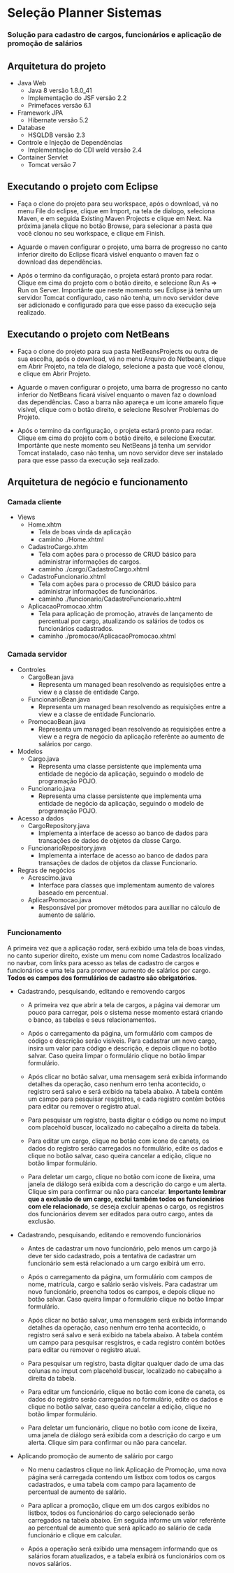 # Seleção Planner Sistemas
### Solução para cadastro de cargos, funcionários e aplicação de promoção de salários 

## Arquitetura do projeto
* Java Web 
  * Java 8 versão 1.8.0_41 
  * Implementação do JSF versão 2.2
  * Primefaces versão 6.1
* Framework JPA
  * Hibernate versão 5.2
* Database
  * HSQLDB versão 2.3
* Controle e Injeção de Dependências
  * Implementação do CDI weld versão 2.4
* Container Servlet
  * Tomcat versão 7

## Executando o projeto com Eclipse

* Faça o clone do projeto para seu workspace, após o download, vá no menu File do eclipse, clique em Import, na tela
de dialogo, seleciona Maven, e em seguida Existing Maven Projects e clique em Next. Na próxima janela clique no botão Browse,
para selecionar a pasta que você clonou no seu workspace, e clique em Finish.

* Aguarde o maven configurar o projeto, uma barra de progresso no canto inferior direito do Eclipse ficará visível enquanto
o maven faz o download das dependências.

* Após o termino da configuração, o projeta estará pronto para rodar. Clique em cima do projeto com o botão direito, e selecione Run As =>
Run on Server. Importânte que neste momento seu Eclipse já tenha um servidor Tomcat configurado, caso não tenha, um novo servidor deve ser
adicionado e configurado para que esse passo da execução seja realizado.

## Executando o projeto com NetBeans

* Faça o clone do projeto para sua pasta NetBeansProjects ou outra de sua escolha, após o download, vá no menu Arquivo do Netbeans, 
clique em Abrir Projeto, na tela de dialogo, selecione a pasta que você clonou, e clique em Abrir Projeto.

* Aguarde o maven configurar o projeto, uma barra de progresso no canto inferior do NetBeans ficará visível enquanto
o maven faz o download das dependências. Caso a barra não apareça e um icone amarelo fique visível, clique com o botão
direito, e selecione Resolver Problemas do Projeto.

* Após o termino da configuração, o projeta estará pronto para rodar. Clique em cima do projeto com o botão direito, e selecione Executar. Importânte que neste momento seu NetBeans já tenha um servidor Tomcat instalado, caso não tenha, um novo servidor deve ser
instalado para que esse passo da execução seja realizado.

## Arquitetura de negócio e funcionamento

### Camada cliente
* Views
  * Home.xhtm
    - Tela de boas vinda da aplicação
    - caminho ./Home.xhtml
  * CadastroCargo.xhtm
    - Tela com ações para o processo de CRUD básico para administrar informações de cargos.
    - caminho ./cargo/CadastroCargo.xhtml
  * CadastroFuncionario.xhtml
    - Tela com ações para o processo de CRUD básico para administrar informações de funcionários.
    - caminho ./funcionario/CadastroFuncionario.xhtml
  * AplicacaoPromocao.xhtm
    - Tela para aplicação de promoção, através de lançamento de percentual por cargo,
  	 atualizando os salários de todos os funcionários cadastrados.
    - caminho ./promocao/AplicacaoPromocao.xhtml
### Camada servidor
* Controles
  * CargoBean.java
    - Representa um managed bean resolvendo as requisições entre a view e a classe de entidade
 Cargo.
  * FuncionarioBean.java
    - Representa um managed bean resolvendo as requisições entre a view e a classe de entidade
Funcionario.
  * PromocaoBean.java
    - Representa um managed bean resolvendo as requisições entre a view e a regra de negócio
 da aplicação referênte ao aumento de salários por cargo.
* Modelos
  * Cargo.java
    - Representa uma classe persistente que implementa uma entidade de negócio da aplicação,
 seguindo o modelo de programação POJO.
  * Funcionario.java
    - Representa uma classe persistente que implementa uma entidade de negócio da aplicação,
 seguindo o modelo de programação POJO.
* Acesso a dados
  * CargoRepository.java
    - Implementa a interface de acesso ao banco de dados para transações de dados de objetos da classe
 Cargo.
  * FuncionarioRepository.java
    - Implementa a interface de acesso ao banco de dados para transações de dados de objetos da classe
 Funcionario.
* Regras de negócios
  * Acrescimo.java
    - Interface para classes que implementam aumento de valores baseado em percentual.
  * AplicarPromocao.java
    - Responsável por promover métodos para auxiliar no cálculo de aumento de salário.
### Funcionamento

A primeira vez que a aplicação rodar, será exibido uma tela de boas vindas, no canto superior direito, existe um menu com
nome Cadastros localizado no navbar, com links para acesso as telas de cadastro de cargos e funcionários e uma tela para promover aumento de salários por cargo. **Todos os campos dos formulários de cadastro são obrigatórios.** 

* Cadastrando, pesquisando, editando e removendo cargos
  * A primeira vez que abrir a tela de cargos, a página vai demorar um pouco para carregar, pois o sistema nesse momento
  estará criando o banco, as tabelas e seus relacionamentos.
  
  * Após o carregamento da página, um formulário com campos de código e descrição serão visíveis. Para cadastrar um novo cargo,
  insira um valor para código e descrição, e depois clique no botão salvar. Caso queira limpar o formulário clique no botão limpar formulário.
  
  * Após clicar no botão salvar, uma mensagem será exibida informando detalhes da operação, caso nenhum erro tenha acontecido, o registro será salvo e será exibido na tabela abaixo. A tabela contém um campo para pesquisar resgistros, e cada registro contém
  botões para editar ou remover o registro atual.
  
  * Para pesquisar um registro, basta digitar o código ou nome no imput com placehold buscar, localizado no cabeçalho a direita da tabela.  
  
  * Para editar um cargo, clique no botão com icone de caneta, os dados do registro serão carregados no formulário, edite
  os dados e clique no botão salvar, caso queira cancelar a edição, clique no botão limpar formulário.
  
  * Para deletar um cargo, clique no botão com icone de lixeira, uma janela de diálogo será exibida com a descrição do cargo e um alerta. Clique sim para confirmar ou não para cancelar. **Importante lembrar que a exclusão de um cargo, exclui também todos os funcionários com ele relacionado**, se deseja excluir apenas o cargo, os registros dos funcionários devem ser editados para outro cargo, antes da exclusão.   

* Cadastrando, pesquisando, editando e removendo funcionários
  * Antes de cadastrar um novo funcionário, pelo menos um cargo já deve ter sido cadastrado, pois a tentativa de cadastrar um
  funcionário sem está relacionado a um cargo exibirá um erro.
  
  * Após o carregamento da página, um formulário com campos de nome, matrícula, cargo e salário serão visíveis. Para cadastrar um novo funcionário, preencha todos os campos, e depois clique no botão salvar. Caso queira limpar o formulário clique no botão limpar formulário.
  
  * Após clicar no botão salvar, uma mensagem será exibida informando detalhes da operação, caso nenhum erro tenha acontecido, o registro será salvo e será exibido na tabela abaixo. A tabela contém um campo para pesquisar resgistros, e cada registro contém
  botões para editar ou remover o registro atual.
  
  * Para pesquisar um registro, basta digitar qualquer dado de uma das colunas no imput com placehold buscar, localizado no cabeçalho a direita da tabela.  
  
  * Para editar um funcionário, clique no botão com icone de caneta, os dados do registro serão carregados no formulário, edite
  os dados e clique no botão salvar, caso queira cancelar a edição, clique no botão limpar formulário.
  
  * Para deletar um funcionário, clique no botão com icone de lixeira, uma janela de diálogo será exibida com a descrição do cargo e um alerta. Clique sim para confirmar ou não para cancelar.

* Aplicando promoção de aumento de salário por cargo
  * No menu cadastros clique no link Aplicação de Promoção, uma nova página será carregada contendo um listbox com todos os cargos cadastrados, e uma tabela com campo para laçamento de percentual de aumento de salário.
  
  * Para aplicar a promoção, clique em um dos cargos exibidos no listbox, todos os funcionários do cargo selecionado serão carregados na tabela abaixo. Em seguida informe um valor referênte ao percentual de aumento que será aplicado ao salário de cada funcionário e clique em calcular.

  * Após a operação será exibido uma mensagem informando que os salários foram atualizados, e a tabela exibirá os funcionários com os novos salários.
  
  
